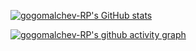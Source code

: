 [![gogomalchev-RP's GitHub stats](https://github-readme-stats.vercel.app/api?username=gogomalchev-RP&show_icons=true&include_all_commits=true&count_private=true&include_orgs=true&hide_border=true&icon_color=ce2b29&bg_color=212830&text_color=eeeeee&title_color=eeeeee)](https://github.com/anuraghazra/github-readme-stats)


[![gogomalchev-RP's github activity graph](https://github-readme-activity-graph.vercel.app/graph?username=gogomalchev-RP&bg_color=212830&color=eeeeee&line=ce2b29&point=ffffff&hide_border=true)](https://github.com/ashutosh00710/github-readme-activity-graph)
